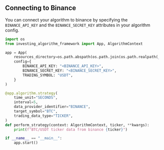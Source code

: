 ## Connecting to Binance
You can connect your algorithm to binance by specifying the `BINANCE_API_KEY` and the `BINANCE_SECRET_KEY` attributes 
in your algorithm config.

```python
import os
from investing_algorithm_framework import App, AlgorithmContext

app = App(
    resources_directory=os.path.abspath(os.path.join(os.path.realpath(__file__), os.pardir)),
    config={
        BINANCE_API_KEY: "<BINANCE_API_KEY>",
        BINANCE_SECRET_KEY: "<BINANCE_SECRET_KEY>",
        TRADING_SYMBOL: "USDT",
    }
)

@app.algorithm.strategy(
    time_unit="SECONDS",
    interval=5,
    data_provider_identifier="BINANCE",
    target_symbol="BTC",
    trading_data_type="TICKER",
)
def perform_strategy(context: AlgorithmContext, ticker, **kwargs):
    print(f"BTC/USDT ticker data from binance {ticker}")

if __name__ == "__main__":
    app.start()
```